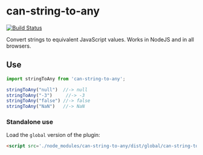 # can-string-to-any

[![Build Status](https://travis-ci.org/canjs/can-string-to-any.svg?branch=master)](https://travis-ci.org/canjs/can-string-to-any)

Convert strings to equivalent JavaScript values. Works in NodeJS and in all browsers.

## Use

```js
import stringToAny from 'can-string-to-any';

stringToAny("null")  //-> null
stringToAny("-3")     //-> -3
stringToAny("false") //-> false
stringToAny("NaN")   //-> NaN
```

### Standalone use

Load the `global` version of the plugin:

```html
<script src='./node_modules/can-string-to-any/dist/global/can-string-to-any.js'></script>
```
